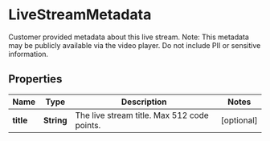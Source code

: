 

# LiveStreamMetadata

Customer provided metadata about this live stream.  Note: This metadata may be publicly available via the video player. Do not include PII or sensitive information. 
## Properties

Name | Type | Description | Notes
------------ | ------------- | ------------- | -------------
**title** | **String** | The live stream title. Max 512 code points. |  [optional]



